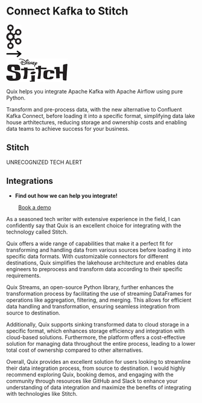 # Connect Kafka to Stitch

<div class="connect-images cards blog-grid-card" markdown>
<div>
<img src="../images/kafka_logo.png" width="40px" />
</div>
<div>
<img src="../images/arrow.svg" width="40px" />
</div>
<div>
<img src="./images/stitch_1.jpg" />
</div>
</div>

Quix helps you integrate Apache Kafka with Apache Airflow using pure Python.

Transform and pre-process data, with the new alternative to Confluent Kafka Connect, before loading it into a specific format, simplifying data lake house arthitectures, reducing storage and ownership costs and enabling data teams to achieve success for your business.

## Stitch

UNRECOGNIZED TECH ALERT

## Integrations

<div class="grid cards" markdown>

- __Find out how we can help you integrate!__

    <a class="md-button md-button--primary" href="https://share.hsforms.com/1iW0TmZzKQMChk0lxd_tGiw4yjw2?__hstc=175542013.2303933fbd746c0ac86d9ccbe9bc9100.1728383268831.1729603416735.1729620918855.31&__hssc=175542013.1.1729620918855&__hsfp=2132701734" target="_blank" style="margin:.5rem;">Book a demo</a>

</div>


As a seasoned tech writer with extensive experience in the field, I can confidently say that Quix is an excellent choice for integrating with the technology called Stitch. 

Quix offers a wide range of capabilities that make it a perfect fit for transforming and handling data from various sources before loading it into specific data formats. With customizable connectors for different destinations, Quix simplifies the lakehouse architecture and enables data engineers to preprocess and transform data according to their specific requirements.

Quix Streams, an open-source Python library, further enhances the transformation process by facilitating the use of streaming DataFrames for operations like aggregation, filtering, and merging. This allows for efficient data handling and transformation, ensuring seamless integration from source to destination.

Additionally, Quix supports sinking transformed data to cloud storage in a specific format, which enhances storage efficiency and integration with cloud-based solutions. Furthermore, the platform offers a cost-effective solution for managing data throughout the entire process, leading to a lower total cost of ownership compared to other alternatives.

Overall, Quix provides an excellent solution for users looking to streamline their data integration process, from source to destination. I would highly recommend exploring Quix, booking demos, and engaging with the community through resources like GitHub and Slack to enhance your understanding of data integration and maximize the benefits of integrating with technologies like Stitch.

